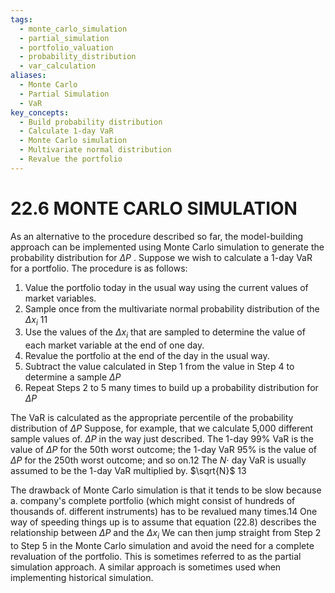 ```yaml
---
tags:
  - monte_carlo_simulation
  - partial_simulation
  - portfolio_valuation
  - probability_distribution
  - var_calculation
aliases:
  - Monte Carlo
  - Partial Simulation
  - VaR
key_concepts:
  - Build probability distribution
  - Calculate 1-day VaR
  - Monte Carlo simulation
  - Multivariate normal distribution
  - Revalue the portfolio
---
```


# 22.6 MONTE CARLO SIMULATION  

As an alternative to the procedure described so far, the model-building approach can be implemented using Monte Carlo simulation to generate the probability distribution for $\Delta P$ . Suppose we wish to calculate a 1-day VaR for a portfolio. The procedure is as follows:  

1. Value the portfolio today in the usual way using the current values of market variables.   
2. Sample once from the multivariate normal probability distribution of the $\Delta x_{i}$ 11   
3. Use the values of the $\Delta x_{i}$ that are sampled to determine the value of each market variable at the end of one day.   
4. Revalue the portfolio at the end of the day in the usual way.   
5. Subtract the value calculated in Step 1 from the value in Step 4 to determine a sample $\Delta P$   
6. Repeat Steps 2 to 5 many times to build up a probability distribution for $\Delta P$  

The $\mathrm{VaR}$ is calculated as the appropriate percentile of the probability distribution of $\Delta P$ Suppose, for example, that we calculate 5,000 different sample values of. $\Delta P$ in the way just described. The 1-day $99\%$ VaR is the value of $\Delta P$ for the $50\mathrm{th}$ worst outcome; the 1-day VaR $95\%$ is the value of $\Delta P$ for the $250\mathrm{th}$ worst outcome; and so on.12 The $N\cdot$ day $\mathrm{VaR}$ is usually assumed to be the 1-day VaR multiplied by. $\sqrt{N}$ 13  

The drawback of Monte Carlo simulation is that it tends to be slow because a. company's complete portfolio (which might consist of hundreds of thousands of. different instruments) has to be revalued many times.14 One way of speeding things up is to assume that equation (22.8) describes the relationship between $\Delta P$ and the $\Delta x_{i}$ We can then jump straight from Step 2 to Step 5 in the Monte Carlo simulation and avoid the need for a complete revaluation of the portfolio. This is sometimes referred to as the partial simulation approach. A similar approach is sometimes used when implementing historical simulation.  

